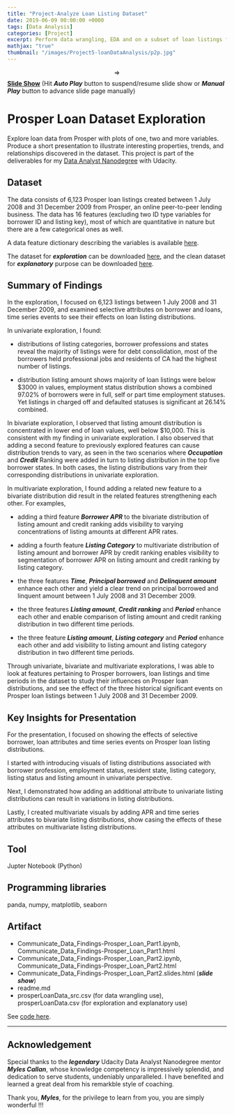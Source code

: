 ```yaml
---
title: "Project-Analyze Loan Listing Dataset"
date: 2019-06-09 00:00:00 +0000
tags: [Data Analysis]
categories: [Project]
excerpt: Perform data wrangling, EDA and on a subset of loan listings from Prosper, an online peer-to-peer lending business. From the subset of 6,123 listings between 1 July 2008 and 31 December 2009, examine selective attributes on borrower and loans, time series events to see their effects on loan listing distributions. Create a storyboard to showcase the findings in univariate, bivariate and multivariate visualizations.
mathjax: "true"
thumbnail: "/images/Project5-loanDataAnalysis/p2p.jpg"
---
```


$$\Rightarrow$$ <a href="\images\Project5-loanDataAnalysis\Prosper_Loan.slides.html" target="_blank"><b>Slide Show</b></a> (Hit _**Auto Play**_ button to suspend/resume slide show or _**Manual Play**_ button to advance slide page manually)

# Prosper Loan Dataset Exploration
Explore loan data from Prosper with plots of one, two and more variables. Produce a short presentation to illustrate interesting properties, trends, and relationships discovered in the dataset. This project is part of the deliverables for my <a href="https://www.udacity.com/course/data-analyst-nanodegree--nd002" target="_blank">Data Analyst Nanodegree</a> with Udacity.

## Dataset
The data consists of 6,123 Prosper loan listings created between 1 July 2008 and 31 December 2009 from Prosper, an online peer-to-peer lending business. The data has 16 features
(excluding two ID type variables for borrower ID and listing key), most of which are quantitative in nature but there are a few categorical ones as well.

A data feature dictionary describing the variables is available <a href="https://www.google.com/url?q=https://docs.google.com/spreadsheet/ccc?key%3D0AllIqIyvWZdadDd5NTlqZ1pBMHlsUjdrOTZHaVBuSlE%26usp%3Dsharing&sa=D&ust=1554484977407000" target="_blank">here</a>.

The dataset for _**exploration**_ can be downloaded <a href="https://drive.google.com/file/d/1SSRs1cna9JoYpQg0sox1d9swT01GEacR/view?usp=sharing" target="_blank">here</a>, and the clean dataset for _**explanatory**_ purpose can be downloaded <a href="https://drive.google.com/file/d/1WSURY1r0B4xh5RVV9asR473hxbGAePM-/view?usp=sharing" target="_blank">here</a>.

## Summary of Findings
In the exploration, I focused on 6,123 listings between 1 July 2008 and 31 December 2009, and examined selective attributes on borrower and loans, time series events to see their effects on loan listing distributions.

In univariate exploration, I found:
-  distributions of listing categories, borrower professions and states reveal the majority of listings were for debt consolidation, most of the borrowers held professional jobs and residents of CA had the highest number of listings.

- distribution listing amount shows majority of loan listings were below $3000 in values, employment status distribution shows a combined 97.02% of borrowers were in full, self or part time employment statuses. Yet listings in charged off and defaulted statuses is significant at 26.14% combined.

In bivariate exploration, I observed that listing amount distribution is concentrated in lower end of loan values, well below $10,000. This is consistent with my finding in univariate exploration. I also observed that adding a second feature to previously explored features can cause distribution trends to vary, as seen in the two scenarios where _**Occupation**_ and _**Credit**_ Ranking were added in turn to listing distribution in the top five borrower states. In both cases, the listing distributions vary from their corresponding distributions in univariate exploration.

In multivariate exploration, I found adding a related new feature to a bivariate distribution did result in the related features strengthening each other. For examples,
- adding a third feature _**Borrower APR**_ to the bivariate distribution of listing amount and credit ranking adds visibility to varying concentrations of listing amounts at different APR rates.

- adding a fourth feature _**Listing Category**_ to multivariate distribution of listing amount and borrower APR by credit ranking enables visibility to segmentation of borrower APR on listing amount and credit ranking by listing category.

- the three features _**Time**_, _**Principal borrowed**_ and _**Delinquent amount**_ enhance each other and yield a clear trend on principal borrowed and linquent amount between 1 July 2008 and 31 December 2009.

- the three features _**Listing amount**_, _**Credit ranking**_ and _**Period**_ enhance each other and enable comparison of listing amount and credit ranking distribution in two different time periods.

- the three feature _**Listing amount**_, _**Listing category**_ and _**Period**_ enhance each other and add visibility to listing amount and listing category distribution in two different time periods.

Through univariate, bivariate and multivariate explorations, I was able to look at features pertaining to Prosper borrowers, loan listings and time periods in the dataset to study their influences on Prosper loan distributions, and see the effect of the three historical significant events on Prosper loan listings between 1 July 2008 and 31 December 2009.

## Key Insights for Presentation
For the presentation, I focused on showing the effects of selective borrower, loan attributes and time series events on Prosper loan listing distributions.

I started with introducing visuals of listing distributions associated with borrower profession, employment status, resident state, listing category, listing status and listing amount in univariate perspective.

Next, I demonstrated how adding an additional attribute to univariate listing distributions can result in variations in listing distributions.

Lastly, I created multivariate visuals by adding APR and time series attributes to bivariate listing distributions, show casing the effects of these attributes on multivariate listing distributions.

## Tool
Jupter Notebook (Python)

## Programming libraries
panda, numpy, matplotlib, seaborn

## Artifact
- Communicate_Data_Findings-Prosper_Loan_Part1.ipynb, Communicate_Data_Findings-Prosper_Loan_Part1.html
- Communicate_Data_Findings-Prosper_Loan_Part2.ipynb, Communicate_Data_Findings-Prosper_Loan_Part2.html
- Communicate_Data_Findings-Prosper_Loan_Part2.slides.html (_**slide show**_)
- readme.md
- prosperLoanData_src.csv (for data wrangling use), prosperLoanData.csv (for exploration and explanatory use)

See <a href="https://github.com/atan4583/dand-project-portfolio" target="_blank">code here</a>.

***
## Acknowledgement
Special thanks to the _**legendary**_ Udacity Data Analyst Nanodegree mentor _**Myles Callan**_, whose knowledge competency is impressively splendid, and dedication to serve students, undeniably unparalleled. I have benefited and learned a great deal from his remarkble style of coaching.

Thank you, _**Myles**_, for the privilege to learn from you, you are simply wonderful !!!
